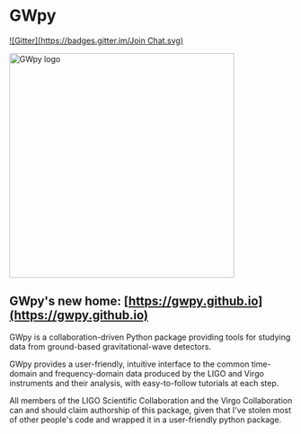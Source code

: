 # GWpy

[![Gitter](https://badges.gitter.im/Join Chat.svg)](https://gitter.im/gwpy/gwpy?utm_source=badge&utm_medium=badge&utm_campaign=pr-badge&utm_content=badge)

<img src="https://gwpy.github.io/images/gwpy_1200.png" alt="GWpy logo" style="width: 400px;" />

## GWpy's new home: [https://gwpy.github.io](https://gwpy.github.io)

GWpy is a collaboration-driven Python package providing tools for studying data from ground-based gravitational-wave detectors.

GWpy provides a user-friendly, intuitive interface to the common time-domain and frequency-domain data produced by the LIGO and Virgo instruments and their analysis, with easy-to-follow tutorials at each step.

All members of the LIGO Scientific Collaboration and the Virgo Collaboration can and should claim authorship of this package, given that I've stolen most of other people's code and wrapped it in a user-friendly python package.
